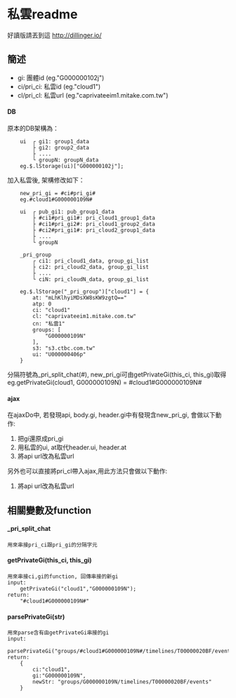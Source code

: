 # 私雲readme
好讀版請丟到這 http://dillinger.io/

## 簡述
* gi: 團體id (eg."G000000102j")
* ci/pri_ci: 私雲id (eg."cloud1")
* cl/pri_cl: 私雲url (eg."caprivateeim1.mitake.com.tw")
#### DB
原本的DB架構為：
```    
	ui	┌ gi1: group1_data 
		├ gi2: group2_data
		├ ....
		└ groupN: groupN_data 
	eg.$.lStorage(ui)["G000000102j"];
```    
	
加入私雲後, 架構修改如下：
```    
	new_pri_gi = #ci#pri_gi#
	eg.#cloud1#G000000109N#

	ui	┌ pub_gi1: pub_group1_data
		├ #ci1#pri_gi1#: pri_cloud1_group1_data
		├ #ci1#pri_gi2#: pri_cloud1_group2_data
		├ #ci2#pri_gi1#: pri_cloud2_group1_data
		├ ....
		└ groupN

	_pri_group	
		┌ ci1: pri_cloud1_data, group_gi_list
		├ ci2: pri_cloud2_data, group_gi_list
		├ ....
		└ ciN: pri_cloudN_data, group_gi_list
		
	eg.$.lStorage("_pri_group")["cloud1"] = {
		at: "mLhKlhyiMDsXW8sKW9zgtQ=="
		atp: 0
		ci: "cloud1"
		cl: "caprivateeim1.mitake.com.tw"
		cn: "私雲1"
		groups: [
			"G000000109N"
		],
		s3: "s3.ctbc.com.tw"
		ui: "U000000406p"
	}
```
分隔符號為_pri_split_chat(#), new_pri_gi可由getPrivateGi(this_ci, this_gi)取得
    eg.getPrivateGi(cloud1, G000000109N) = #cloud1#G000000109N#
    
#### ajax
在ajaxDo中, 若發現api, body.gi, header.gi中有發現含new_pri_gi, 會做以下動作:
1. 把gi還原成pri_gi
2. 用私雲的ui, at取代header.ui, header.at
3. 將api url改為私雲url

另外也可以直接將pri_cl帶入ajax,用此方法只會做以下動作:
1. 將api url改為私雲url

## 相關變數及function
#### _pri_split_chat
```
用來串接pri_ci跟pri_gi的分隔字元
```
#### getPrivateGi(this_ci, this_gi)
```
用來串接ci,gi的function, 回傳串接的新gi
input:
    getPrivateGi("cloud1","G000000109N");
return:
    "#cloud1#G000000109N#"
```
#### parsePrivateGi(str)
```
用來parse含有由getPrivateGi串接的gi
input:
    parsePrivateGi("groups/#cloud1#G000000109N#/timelines/T00000020BF/events")
return:
    {
        ci:"cloud1",
        gi:"G000000109N",
        newStr: "groups/G000000109N/timelines/T00000020BF/events"
    }
```




```
```